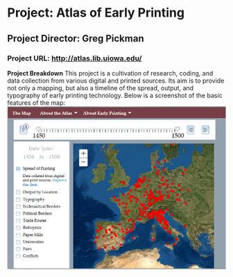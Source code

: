 # Project: Atlas of Early Printing
## Project Director: Greg Pickman
### Project URL: http://atlas.lib.uiowa.edu/

**Project Breakdown**
This project is a cultivation of research, coding, and data collection from various digital and printed sources. Its aim is to provide not only a mapping, but also a timeline of  the spread, output, and typography of early printing technology. Below is a screenshot of the basic features of the map:
![a screenshot of the map, and it's basic features](https://github.com/tanpayne/Tanner-s-Repository/blob/main/images/reviewblog2sc3.PNG)

